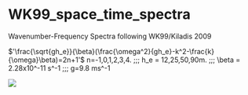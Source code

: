 # WK99_space_time_spectra
Wavenumber-Frequency Spectra following WK99/Kiladis 2009


$'\frac{\sqrt{gh_e}}{\beta}(\frac{\omega^2}{gh_e}-k^2-\frac{k}{\omega}\beta)=2n+1'$
 n=-1,0,1,2,3,4. \;\;\; h_e = 12,25,50,90m. \;\;\; \beta = 2.28x10^-11 s^-1 \;\;\; g=9.8 ms^-1 
 
<img src="https://render.githubusercontent.com/render/math?math=$\frac{\sqrt{gh_e}}{\beta}(\frac{\omega^2}{gh_e}-k^2-\frac{k}{\omega}\beta)=2n+1%20%20$">

